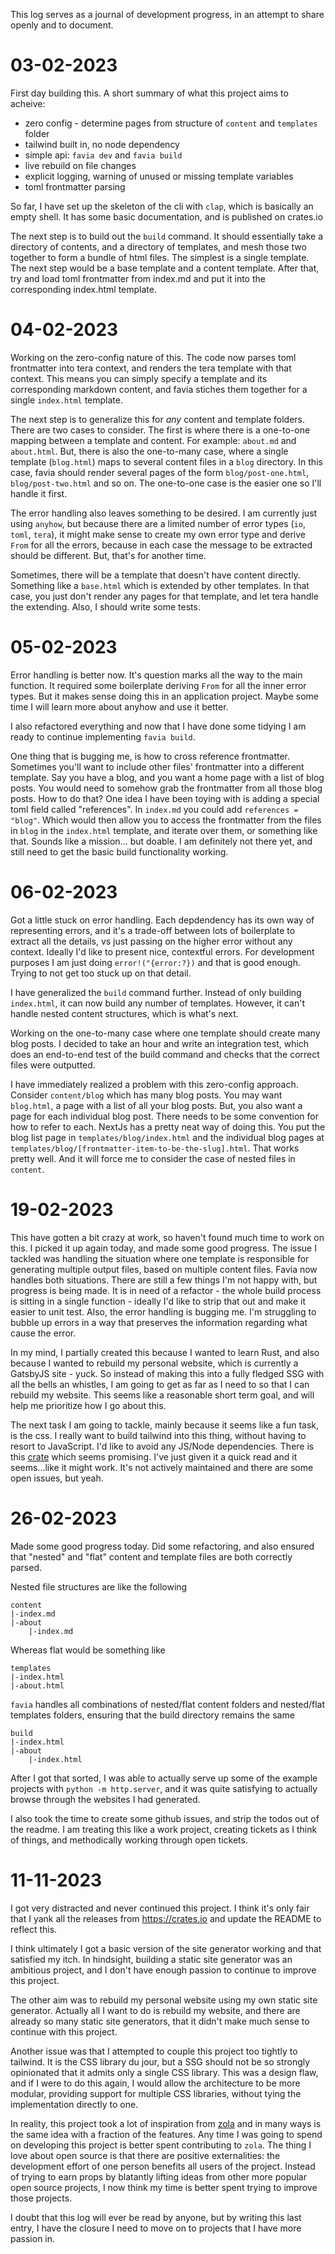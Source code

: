 This log serves as a journal of development progress, in an attempt to share openly and to document.

# 03-02-2023

First day building this. A short summary of what this project aims to acheive:

- zero config - determine pages from structure of `content` and `templates` folder
- tailwind built in, no node dependency
- simple api: `favia dev` and `favia build`
- live rebuild on file changes
- explicit logging, warning of unused or missing template variables
- toml frontmatter parsing

So far, I have set up the skeleton of the cli with `clap`, which is basically an empty shell. It has some basic documentation, and is published on crates.io

The next step is to build out the `build` command. It should essentially take a directory of contents, and a directory of templates, and mesh those two together to form a bundle of html files. The simplest is a single template. The next step would be a base template and a content template. After that, try and load toml frontmatter from index.md and put it into the corresponding index.html template.

# 04-02-2023

Working on the zero-config nature of this. The code now parses toml frontmatter into tera context, and renders the tera template with that context. This means you can simply specify a template and its corresponding markdown content, and favia stiches them together for a single `index.html` template.

The next step is to generalize this for _any_ content and template folders. There are two cases to consider. The first is where there is a one-to-one mapping between a template and content. For example: `about.md` and `about.html`. But, there is also the one-to-many case, where a single template (`blog.html`) maps to several content files in a `blog` directory. In this case, favia should render several pages of the form `blog/post-one.html`, `blog/post-two.html` and so on. The one-to-one case is the easier one so I'll handle it first.

The error handling also leaves something to be desired. I am currently just using `anyhow`, but because there are a limited number of error types (`io`, `toml`, `tera`), it might make sense to create my own error type and derive `From` for all the errors, because in each case the message to be extracted should be different. But, that's for another time.

Sometimes, there will be a template that doesn't have content directly. Something like a `base.html` which is extended by other templates. In that case, you just don't render any pages for that template, and let tera handle the extending.
Also, I should write some tests.

# 05-02-2023

Error handling is better now. It's question marks all the way to the main function. It required some boilerplate deriving `From` for all the inner error types. But it makes sense doing this in an application project. Maybe some time I will learn more about anyhow and use it better.

I also refactored everything and now that I have done some tidying I am ready to continue implementing `favia build`.

One thing that is bugging me, is how to cross reference frontmatter. Sometimes you'll want to include other files' frontmatter into a different template. Say you have a blog, and you want a home page with a list of blog posts. You would need to somehow grab the frontmatter from all those blog posts. How to do that? One idea I have been toying with is adding a special toml field called "references". In `index.md` you could add `references = "blog"`. Which would then allow you to access the frontmatter from the files in `blog` in the `index.html` template, and iterate over them, or something like that. Sounds like a mission... but doable. I am definitely not there yet, and still need to get the basic build functionality working.

# 06-02-2023

Got a little stuck on error handling. Each depdendency has its own way of representing errors, and it's a trade-off between lots of boilerplate to extract all the details, vs just passing on the higher error without any context. Ideally I'd like to present nice, contextful errors. For development purposes I am just doing `error!("{error:?})` and that is good enough. Trying to not get too stuck up on that detail.

I have generalized the `build` command further. Instead of only building `index.html`, it can now build any number of templates. However, it can't handle nested content structures, which is what's next.

Working on the one-to-many case where one template should create many blog posts. I decided to take an hour and write an integration test, which does an end-to-end test of the build command and checks that the correct files were outputted.

I have immediately realized a problem with this zero-config approach. Consider `content/blog` which has many blog posts. You may want `blog.html`, a page with a list of all your blog posts. But, you also want a page for each individual blog post. There needs to be some convention for how to refer to each. NextJs has a pretty neat way of doing this. You put the blog list page in `templates/blog/index.html` and the individual blog pages at `templates/blog/[frontmatter-item-to-be-the-slug].html`. That works pretty well. And it will force me to consider the case of nested files in `content`.

# 19-02-2023

This have gotten a bit crazy at work, so haven't found much time to work on this. I picked it up again today, and made some good progress. The issue I tackled was handling the situation where one template is responsible for generating multiple output files, based on multiple content files. Favia now handles both situations. There are still a few things I'm not happy with, but progress is being made. It is in need of a refactor - the whole build process is sitting in a single function - ideally I'd like to strip that out and make it easier to unit test. Also, the error handling is bugging me. I'm struggling to bubble up errors in a way that preserves the information regarding what cause the error.

In my mind, I partially created this because I wanted to learn Rust, and also because I wanted to rebuild my personal website, which is currently a GatsbyJS site - yuck. So instead of making this into a fully fledged SSG with all the bells an whistles, I am going to get as far as I need to so that I can rebuild my website. This seems like a reasonable short term goal, and will help me prioritize how I go about this.

The next task I am going to tackle, mainly because it seems like a fun task, is the css. I really want to build tailwind into this thing, without having to resort to JavaScript. I'd like to avoid any JS/Node dependencies. There is this [crate](https://docs.rs/tailwind-css/latest/tailwind_css/index.html) which seems promising. I've just given it a quick read and it seems...like it might work. It's not actively maintained and there are some open issues, but yeah.

# 26-02-2023

Made some good progress today. Did some refactoring, and also ensured that "nested" and "flat" content and template files are both correctly parsed.

Nested file structures are like the following

```
content
|-index.md
|-about
    |-index.md
```

Whereas flat would be something like

```
templates
|-index.html
|-about.html
```

`favia` handles all combinations of nested/flat content folders and nested/flat templates folders, ensuring that the build directory remains the same

```
build
|-index.html
|-about
    |-index.html
```

After I got that sorted, I was able to actually serve up some of the example projects with `python -m http.server`, and it was quite satisfying to actually browse through the websites I had generated.

I also took the time to create some github issues, and strip the todos out of the readme. I am treating this like a work project, creating tickets as I think of things, and methodically working through open tickets.

# 11-11-2023

I got very distracted and never continued this project.
I think it's only fair that I yank all the releases from <https://crates.io> and update the README to reflect this.

I think ultimately I got a basic version of the site generator working and that satisfied my itch.
In hindsight, building a static site generator was an ambitious project, and I don't have enough passion to continue to improve this project.

The other aim was to rebuild my personal website using my own static site generator. Actually all I want to do is rebuild my website, and there are already so many static site generators, that it didn't make much sense to continue with this project.

Another issue was that I attempted to couple this project too tightly to tailwind. It is the CSS library du jour, but a SSG should not be so strongly opinionated that it admits only a single CSS library.
This was a design flaw, and if I were to do this again, I would allow the architecture to be more modular, providing support for multiple CSS libraries, without tying the implementation directly to one.

In reality, this project took a lot of inspiration from [zola](https://getzola.org) and in many ways is the same idea with a fraction of the features.
Any time I was going to spend on developing this project is better spent contributing to `zola`. The thing I love about open source is that there are positive externalities: the development effort of one person benefits all users of the project.
Instead of trying to earn props by blatantly lifting ideas from other more popular open source projects, I now think my time is better spent trying to improve those projects.

I doubt that this log will ever be read by anyone, but by writing this last entry, I have the closure I need to move on to projects that I have more passion in.
